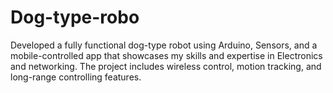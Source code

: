 # Dog-type-robo
Developed a fully functional dog-type robot using Arduino, Sensors, and a mobile-controlled app that showcases my skills and expertise in Electronics and networking. The project includes wireless control, motion tracking, and long-range controlling features.
